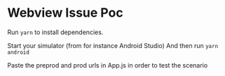# Webview Issue Poc

Run `yarn` to install dependencies.

Start your simulator (from for instance Android Studio)
And then run `yarn android`

Paste the preprod and prod urls in App.js in order to test the scenario

